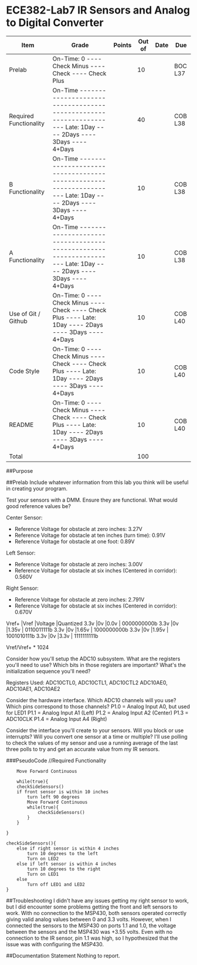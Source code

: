 ECE382-Lab7 IR Sensors and Analog to Digital Converter
======================================================

Item	|Grade	|Points	|Out of	|Date	|Due
---|---|---|---|---|---
Prelab	|On-Time: 0 ---- Check Minus ---- Check ---- Check Plus	|	|10	|	|BOC L37
Required Functionality	|On-Time ------------------------------------------------------------------ Late: 1Day ---- 2Days ---- 3Days ---- 4+Days	|	|40	|	|COB L38
B Functionality	|On-Time ------------------------------------------------------------------ Late: 1Day ---- 2Days ---- 3Days ---- 4+Days	|	|10	|	|COB L38
A Functionality	|On-Time ------------------------------------------------------------------ Late: 1Day ---- 2Days ---- 3Days ---- 4+Days	|	|10	|	|COB L38
Use of Git / Github	|On-Time: 0 ---- Check Minus ---- Check ---- Check Plus ---- Late: 1Day ---- 2Days ---- 3Days ---- 4+Days	|	|10	|	|COB L40
Code Style	|On-Time: 0 ---- Check Minus ---- Check ---- Check Plus ---- Late: 1Day ---- 2Days ---- 3Days ---- 4+Days	|	|10	|	|COB L40
README	|On-Time: 0 ---- Check Minus ---- Check ---- Check Plus ---- Late: 1Day ---- 2Days ---- 3Days ---- 4+Days	|	|10	|	|COB L40
Total	|	|	|100	|


##Purpose


##Prelab
Include whatever information from this lab you think will be useful in creating your program.

Test your sensors with a DMM. Ensure they are functional. What would good reference values be?

Center Sensor:
- Reference Voltage for obstacle at zero inches: 3.27V
- Reference Voltage for obstacle at ten inches (turn time): 0.91V
- Reference Voltage for obstacle at one foot: 0.89V

Left Sensor:
- Reference Voltage for obstacle at zero inches: 3.00V
- Reference Voltage for obstacle at six inches (Centered in corridor): 0.560V

Right Sensor:
- Reference Voltage for obstacle at zero inches: 2.791V
- Reference Voltage for obstacle at six inches (Centered in corridor): 0.670V

Vref+	|Vref	|Voltage	|Quantized
3.3v	|0v	|0.0v	| 	0000000000b
3.3v	|0v	|1.35v	| 	0110011111b
3.3v	|0v	|1.65v	| 	1000000000b
3.3v	|0v	|1.95v	| 	1001010111b
3.3v	|0v	|3.3v	| 	1111111111b

Vref/Vref+ * 1024

Consider how you'll setup the ADC10 subsystem. What are the registers you'll need to use? Which bits in those registers are important? What's the initialization sequence you'll need?

Registers Used:
	ADC10CTL0, ADC10CTL1, ADC10CTL2 
	ADC10AE0, ADC10AE1, ADC10AE2

Consider the hardware interface. Which ADC10 channels will you use? Which pins correspond to those channels?
	P1.0 = Analog Input A0, but used for LED1
	P1.1 = Analog Input A1 (Left)
	P1.2 = Analog Input A2 (Center)
	P1.3 = ADC10CLK
	P1.4 = Analog Input A4 (Right)


Consider the interface you'll create to your sensors. Will you block or use interrupts? Will you convert one sensor at a time or multiple?
	I'll use polling to check the values of my sensor and use a running average of the last three polls to try and get an accurate value from my IR sensors.

	
###PseudoCode
	//Required Functionality
	
		
		Move Forward Continuous
		
		while(true){
		checkSideSensors()
		if front sensor is within 10 inches
			turn left 90 degrees
			Move Forward Continuous
			while(true){
				checkSideSensors()
			}
		}

	}
	
	checkSideSensors(){
		else if right sensor is within 4 inches
			turn 10 degrees to the left
			Turn on LED2
		else if left sensor is within 4 inches
			turn 10 degrees to the right
			Turn on LED1
		else
			Turn off LED1 and LED2
	}
	
##Troubleshooting
	I didn't have any issues getting my right sensor to work, but I did encounter some problems getting the front and left sensors to work. With no connection to the MSP430, both sensors operated correctly giving valid analog values between 0 and 3.3 volts. However, when I connected the sensors to the MSP430 on ports 1.1 and 1.0, the voltage between the sensors and the MSP430 was +3.55 volts. Even with no connection to the IR sensor, pin 1.1 was high, so I hypothesized that the issue was with configuring the MSP430.
	
	
##Documentation Statement
Nothing to report.